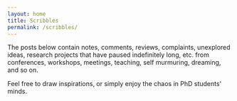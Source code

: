 ```yaml
---
layout: home
title: Scribbles
permalink: /scribbles/
---
```


The posts below contain notes, comments, reviews, complaints, unexplored ideas, research projects that have paused indefinitely long, etc. from conferences, workshops, meetings, teaching, self murmuring, dreaming, and so on.

Feel free to draw inspirations, or simply enjoy the chaos in PhD students' minds.
